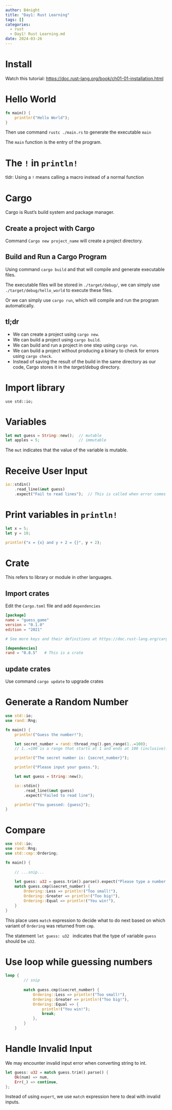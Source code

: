 ```yaml
---
author: B4night
title: "Day1: Rust Learning"
tags: []
categories:
  - rust
  - Day1! Rust Learning.md
date: 2024-03-26
---
```


# Install

Watch this tutorial: <https://doc.rust-lang.org/book/ch01-01-installation.html>

# Hello World

```rust
fn main() {
    println!("Hello World");
}
```

Then use command `rustc ./main.rs` to generate the executable `main`

The `main` function is the entry of the program.

# The `!` in `println!`

tldr: Using a `!` means calling a macro instead of a normal function

# Cargo

Cargo is Rust’s build system and package manager.

## Create a project with Cargo

Command `Cargo new project_name` will create a project directory.

## Build and Run a Cargo Program

Using command `cargo build` and that will compile and generate executable files.

The executable files will be stored in `./target/debug/`, we can simply use `./target/debug/hello_world` to execute these files.

Or we can simply use `cargo run`, which will compile and run the program automatically.

## tl;dr

*   We can create a project using `cargo new`.
*   We can build a project using `cargo build`.
*   We can build and run a project in one step using `cargo run`.
*   We can build a project without producing a binary to check for errors using `cargo check`.
*   Instead of saving the result of the build in the same directory as our code, Cargo stores it in the *target/debug* directory.

# Import library

`use std::io;`

# Variables

```rust
let mut guess = String::new();	// mutable
let apples = 5;					// immutable
```

The `mut` indicates that the value of the variable is mutable.

# Receive User Input

```rust
io::stdin()
    .read_line(&mut guess)
    .expect("Fail to read lines");	// This is called when error comes out
```

# Print variables in `println!`

```rust
let x = 5;
let y = 10;

println!("x = {x} and y + 2 = {}", y + 2);
```

# Crate

This refers to library or module in other languages.

## Import crates

Edit the `Cargo.toml` file and add `dependencies`

```toml
[package]
name = "guess_game"
version = "0.1.0"
edition = "2021"

# See more keys and their definitions at https://doc.rust-lang.org/cargo/reference/manifest.html

[dependencies]
rand = "0.8.5"	 # This is a crate
```

## update crates

Use command `cargo update` to upgrade crates

# Generate a Random Number

```rust
use std::io;
use rand::Rng;

fn main() {
    println!("Guess the number!");

    let secret_number = rand::thread_rng().gen_range(1..=100);
    // 1..=100 is a range that starts at 1 and ends at 100 (inclusive).

    println!("The secret number is: {secret_number}");

    println!("Please input your guess.");

    let mut guess = String::new();

    io::stdin()
        .read_line(&mut guess)
        .expect("Failed to read line");

    println!("You guessed: {guess}");
}
```

# Compare

```rust
use std::io;
use rand::Rng;
use std::cmp::Ordering;

fn main() {
    
    // ...snip...
    
    let guess: u32 = guess.trim().parse().expect("Please type a number!");
    match guess.cmp(&secret_number) {
        Ordering::Less => println!("Too small!"),
        Ordering::Greater => println!("Too big!"),
        Ordering::Equal => println!("You win!"),
    }
}
```

This place uses `match` expression to decide what to do next based on which variant of `Ordering` was returned from `cmp`.

The statement `let guess: u32 ` indicates that the type of variable `guess` should be `u32`.

# Use loop while guessing numbers

```rust
loop {
    	// snip
    	
        match guess.cmp(&secret_number) {
            Ordering::Less => println!("Too small!"),
            Ordering::Greater => println!("Too big!"),
            Ordering::Equal => {
                println!("You win!");
                break;
            },
        }
    }
```

# Handle Invalid Input

We may encounter invalid input error when converting string to int.

```rust
let guess: u32 = match guess.trim().parse() {
    Ok(num) => num,
    Err(_) => continue,
};
```

Instead of using `expert`, we use `match` expression here to deal with invalid inputs.
